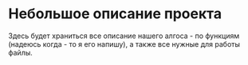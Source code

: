 # Небольшое описание проекта 

Здесь будет храниться все описание нашего алгоса - по функциям 
(надеюсь когда - то я его напишу), а также все нужные для работы файлы.

